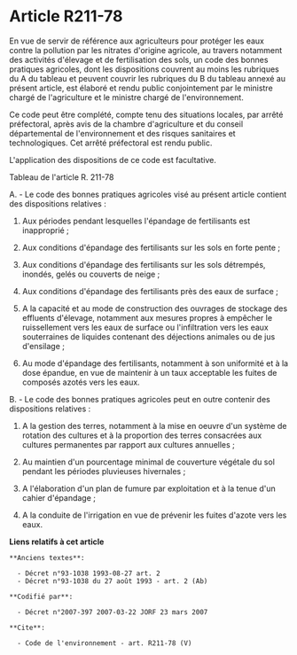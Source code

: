 # Article R211-78

En vue de servir de référence aux agriculteurs pour protéger les eaux contre la pollution par les nitrates d'origine
agricole, au travers notamment des activités d'élevage et de fertilisation des sols, un code des bonnes pratiques agricoles,
dont les dispositions couvrent au moins les rubriques du A du tableau et peuvent couvrir les rubriques du B du tableau annexé
au présent article, est élaboré et rendu public conjointement par le ministre chargé de l'agriculture et le ministre chargé
de l'environnement.

Ce code peut être complété, compte tenu des situations locales, par arrêté préfectoral, après avis de la chambre
d'agriculture et du conseil départemental de l'environnement et des risques sanitaires et technologiques. Cet arrêté
préfectoral est rendu public.

L'application des dispositions de ce code est facultative.

Tableau de l'article R. 211-78

A. - Le code des bonnes pratiques agricoles visé au présent article contient des dispositions relatives :

1. Aux périodes pendant lesquelles l'épandage de fertilisants est inapproprié ;

2. Aux conditions d'épandage des fertilisants sur les sols en forte pente ;

3. Aux conditions d'épandage des fertilisants sur les sols détrempés, inondés, gelés ou couverts de neige ;

4. Aux conditions d'épandage des fertilisants près des eaux de surface ;

5. A la capacité et au mode de construction des ouvrages de stockage des effluents d'élevage, notamment aux mesures propres à
empêcher le ruissellement vers les eaux de surface ou l'infiltration vers les eaux souterraines de liquides contenant des
déjections animales ou de jus d'ensilage ;

6. Au mode d'épandage des fertilisants, notamment à son uniformité et à la dose épandue, en vue de maintenir à un taux
acceptable les fuites de composés azotés vers les eaux.

B. - Le code des bonnes pratiques agricoles peut en outre contenir des dispositions relatives :

1. A la gestion des terres, notamment à la mise en oeuvre d'un système de rotation des cultures et à la proportion des terres
consacrées aux cultures permanentes par rapport aux cultures annuelles ;

2. Au maintien d'un pourcentage minimal de couverture végétale du sol pendant les périodes pluvieuses hivernales ;

3. A l'élaboration d'un plan de fumure par exploitation et à la tenue d'un cahier d'épandage ;

4. A la conduite de l'irrigation en vue de prévenir les fuites d'azote vers les eaux.

**Liens relatifs à cet article**

	**Anciens textes**:

	  - Décret n°93-1038 1993-08-27 art. 2
	  - Décret n°93-1038 du 27 août 1993 - art. 2 (Ab)

	**Codifié par**:

	  - Décret n°2007-397 2007-03-22 JORF 23 mars 2007

	**Cite**:

	  - Code de l'environnement - art. R211-78 (V)
